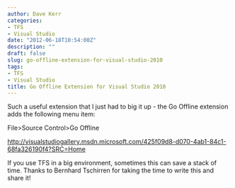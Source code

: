 ```yaml
---
author: Dave Kerr
categories:
- TFS
- Visual Studio
date: "2012-06-18T10:54:00Z"
description: ""
draft: false
slug: go-offline-extension-for-visual-studio-2010
tags:
- TFS
- Visual Studio
title: Go Offline Extension for Visual Studio 2010
---
```



<p>Such a useful extension that I just had to big it up - the Go Offline extension adds the following menu item:</p>
<p>File&gt;Source Control&gt;Go Offline</p>
<p><a href="http://visualstudiogallery.msdn.microsoft.com/425f09d8-d070-4ab1-84c1-68fa326190f4?SRC=Home">http://visualstudiogallery.msdn.microsoft.com/425f09d8-d070-4ab1-84c1-68fa326190f4?SRC=Home</a></p>
<p>If you use TFS in a big environment, sometimes this can save a stack of time. Thanks to Bernhard Tschirren for taking the time to write this and share it!</p>

